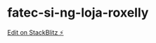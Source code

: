 # fatec-si-ng-loja-roxelly

[Edit on StackBlitz ⚡️](https://stackblitz.com/edit/fatec-si-ng-loja-roxelly)